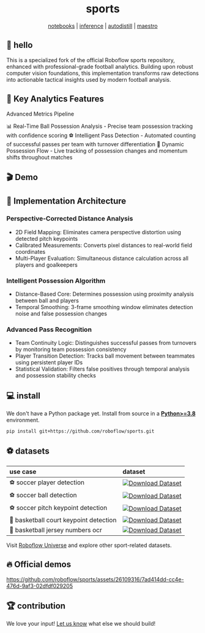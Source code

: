 <div align="center">

  <h1>sports</h1>

[notebooks](https://github.com/roboflow/notebooks) | [inference](https://github.com/roboflow/inference) | [autodistill](https://github.com/autodistill/autodistill) | [maestro](https://github.com/roboflow/multimodal-maestro)

</div>

## 👋 hello

This is a specialized fork of the official Roboflow sports repository, enhanced with professional-grade football analytics. Building upon robust computer vision foundations, this implementation transforms raw detections into actionable tactical insights used by modern football analysis.

## 🎯 Key Analytics Features
Advanced Metrics Pipeline

📊 Real-Time Ball Possession Analysis - Precise team possession tracking with confidence scoring
⚽ Intelligent Pass Detection - Automated counting of successful passes per team with turnover differentiation
🔄 Dynamic Possession Flow - Live tracking of possession changes and momentum shifts throughout matches

## 🎬 Demo


## 🧠 Implementation Architecture
### Perspective-Corrected Distance Analysis

- 2D Field Mapping: Eliminates camera perspective distortion using detected pitch keypoints
- Calibrated Measurements: Converts pixel distances to real-world field coordinates
- Multi-Player Evaluation: Simultaneous distance calculation across all players and goalkeepers

### Intelligent Possession Algorithm

- Distance-Based Core: Determines possession using proximity analysis between ball and players
- Temporal Smoothing: 3-frame smoothing window eliminates detection noise and false possession changes

### Advanced Pass Recognition

- Team Continuity Logic: Distinguishes successful passes from turnovers by monitoring team possession consistency
- Player Transition Detection: Tracks ball movement between teammates using persistent player IDs
- Statistical Validation: Filters false positives through temporal analysis and possession stability checks

## 💻 install

We don't have a Python package yet. Install from source in a
[**Python>=3.8**](https://www.python.org/) environment.

```bash
pip install git+https://github.com/roboflow/sports.git
```

## ⚽ datasets

| use case                               | dataset                                                                                                                                                           |
|:---------------------------------------|:------------------------------------------------------------------------------------------------------------------------------------------------------------------|
| ⚽ soccer player detection              | [![Download Dataset](https://app.roboflow.com/images/download-dataset-badge.svg)](https://universe.roboflow.com/roboflow-jvuqo/football-players-detection-3zvbc)  |
| ⚽ soccer ball detection                | [![Download Dataset](https://app.roboflow.com/images/download-dataset-badge.svg)](https://universe.roboflow.com/roboflow-jvuqo/football-ball-detection-rejhg)     |
| ⚽ soccer pitch keypoint detection      | [![Download Dataset](https://app.roboflow.com/images/download-dataset-badge.svg)](https://universe.roboflow.com/roboflow-jvuqo/football-field-detection-f07vi)    |
| 🏀 basketball court keypoint detection | [![Download Dataset](https://app.roboflow.com/images/download-dataset-badge.svg)](https://universe.roboflow.com/roboflow-jvuqo/basketball-court-detection-2)      |
| 🏀 basketball jersey numbers ocr       | [![Download Dataset](https://app.roboflow.com/images/download-dataset-badge.svg)](https://universe.roboflow.com/roboflow-jvuqo/basketball-jersey-numbers-ocr)     |


Visit [Roboflow Universe](https://universe.roboflow.com/) and explore other sport-related datasets.

## 🔥 Official demos

https://github.com/roboflow/sports/assets/26109316/7ad414dd-cc4e-476d-9af3-02dfdf029205

## 🏆 contribution

We love your input! [Let us know](https://github.com/roboflow/sports/issues) what else we should build!
